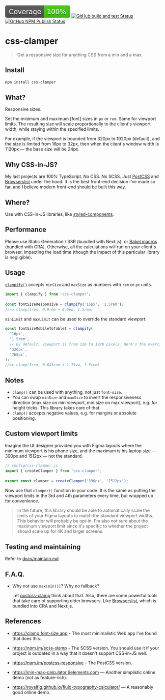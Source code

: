 [![coverage](./.github/badges/coverage.svg)](https://github.com/artginzburg/css-clamper/actions/workflows/coverage.yml)
[![GitHub build and test Status](https://img.shields.io/github/actions/workflow/status/artginzburg/css-clamper/coverage.yml?label=build%20%26%20test)](https://github.com/artginzburg/css-clamper/actions/workflows/coverage.yml)
[![GitHub NPM Publish Status](https://img.shields.io/github/actions/workflow/status/artginzburg/css-clamper/publish.yml?label=publish)](https://github.com/artginzburg/css-clamper/actions/workflows/publish.yml)

# css-clamper

> Get a responsive size for anything CSS from a min and a max.

## Install

```sh
npm install css-clamper
```

## What?

Responsive sizes.

Set the minimum and maximum [font] sizes in `px` or `rem`. Same for viewport limits. The resulting size will scale proportionally to the client's viewport width, while staying within the specified limits.

For example, if the viewport is bounded from 320px to 1920px (default), and the size is limited from 16px to 32px, then when the client's window width is 1120px — the base size will be 24px.

## Why CSS-in-JS?

My last projects are 100% TypeScript. No CSS. No SCSS. Just [PostCSS][postcss] and [Browserslist][browserslist] under the hood. It is the best front-end decision I've made so far, and I believe modern front-end should be built this way.

## Where?

Use with CSS-in-JS libraries, like [styled-components](https://styled-components.com/).

## Performance

Please use Static Generation / SSR (bundled with Next.js), or [Babel macros](https://babeljs.io/blog/2017/09/11/zero-config-with-babel-macros) (bundled with CRA). Otherwise, all the calculations will run on your client's browser, impacting the load time (though the impact of this particular library is negligible).

## Usage

[`clampify()`](./src/index.ts#L57) accepts `minSize` and `maxSize` as numbers with `rem` or `px` units.

```js
import { clampify } from 'css-clamper';

const fontSizeResponsive = clampify('16px', '1.5rem');
//=> clamp(1rem, 0.9rem + 0.5vw, 1.5rem)
```

`minLimit` and `maxLimit` can be used to override the standard viewport.

```js
const fontSizeMobileToTablet = clampify(
  '16px',
  '1.5rem',
  // By default, viewport is from 320 to 1920 pixels. Here's the override:
  '320px',
  '768px',
);
//=> clamp(1rem, 0.643rem + 1.79vw, 1.5rem)
```

## Notes

- `clamp()` can be used with anything, not just `font-size`.
- You can swap `minSize` and `maxSize` to invert the responsiveness direction (max size on min viewport, min size on max viewport), e.g. for height tricks. This library takes care of that.
- `clamp()` accepts negative values, e.g. for margins or absolute positioning.

## Custom viewport limits

Imagine the UI designer provided you with Figma layouts where the minimum viewport is his phone size, and the maximum is his laptop size — 390px and 1512px — not the standard.

```js
// config/css-clamper.js
import { createClamper } from 'css-clamper';

export const clamper = createClamper('390px', '1512px');
```

Now use that `clamper()` function in your code. It is the same as putting the viewport limits in the 3rd and 4th parameters every time, but wrapped up for convenience.

> In the future, this library should be able to automatically scale the limits of your Figma layouts to match the standard viewport widths. This behavior will probably be opt-in. I'm also not sure about the maximum viewport limit since it's specific to whether the project should scale up for 4K and larger screens.

## Testing and maintaining

Refer to [docs/maintain.md](./docs/maintain.md)

## F.A.Q.

- Why not use `max(min())`? Why no fallback?

  Let [postcss-clamp](https://www.npmjs.com/package/postcss-clamp) think about that. Also, there are some powerful tools that take care of supporting older browsers. Like [Browserslist][browserslist], which is bundled into CRA and Next.js.

## References

- https://clamp.font-size.app - The most minimalistic Web app I've found that does this.
- https://npm.im/scss-slamp - The SCSS version. You should use it if your project is outdated in a way that it doesn't support CSS-in-JS well.
- https://npm.im/postcss-responsive - The PostCSS version.

- https://min-max-calculator.9elements.com — Another simplistic online demo (not as feature-rich).
- https://royalfig.github.io/fluid-typography-calculator/ — A reasonably good online demo.

<!-- Link definitions: -->

[browserslist]: https://browsersl.ist
[postcss]: https://postcss.org
